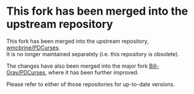 # This fork has been merged into the upstream repository

This fork has been merged into the upstream repository, [wmcbrine/PDCurses][1].  
It is no longer maintained separately (i.e. this repository is obsolete).

The changes have also been merged into the major fork [Bill-Gray/PDCurses][2], where it has been further improved.

Please refer to either of those repositories for up-to-date versions.

[1]: https://github.com/wmcbrine/PDCurses
[2]: https://github.com/Bill-Gray/PDCurses
